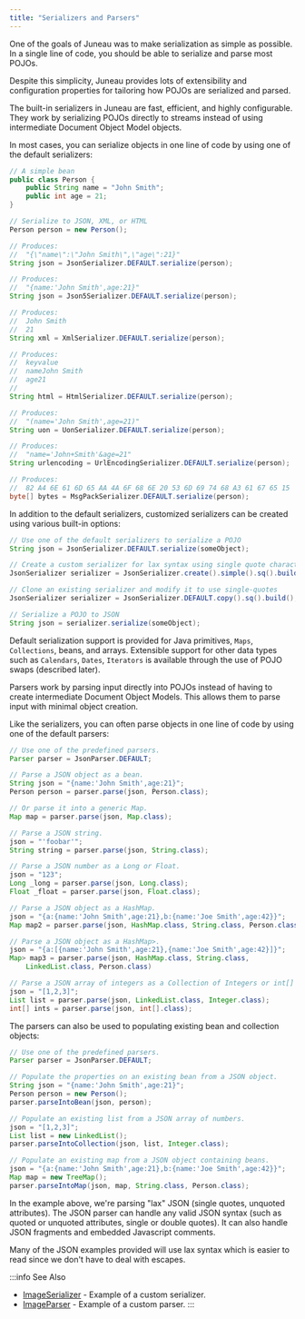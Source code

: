 ```yaml
---
title: "Serializers and Parsers"
---
```


One of the goals of Juneau was to make serialization as simple as possible.
In a single line of code, you should be able to serialize and parse most POJOs.

Despite this simplicity, Juneau provides lots of extensibility and configuration properties for tailoring how POJOs are serialized and parsed.

The built-in serializers in Juneau are fast, efficient, and highly configurable.
They work by serializing POJOs directly to streams instead of using intermediate Document Object Model objects.

In most cases, you can serialize objects in one line of code by using one of the default serializers:

```java
// A simple bean
public class Person {
    public String name = "John Smith";
    public int age = 21;
}

// Serialize to JSON, XML, or HTML
Person person = new Person();

// Produces:
//  "{\"name\":\"John Smith\",\"age\":21}"
String json = JsonSerializer.DEFAULT.serialize(person);

// Produces:
//  "{name:'John Smith',age:21}"
String json = Json5Serializer.DEFAULT.serialize(person);

// Produces:
//  John Smith
//  21
String xml = XmlSerializer.DEFAULT.serialize(person);

// Produces:
//  keyvalue
//  nameJohn Smith
//  age21
//
String html = HtmlSerializer.DEFAULT.serialize(person);

// Produces:
//  "(name='John Smith',age=21)"
String uon = UonSerializer.DEFAULT.serialize(person);

// Produces:
//  "name='John+Smith'&age=21"
String urlencoding = UrlEncodingSerializer.DEFAULT.serialize(person);

// Produces:
//  82 A4 6E 61 6D 65 AA 4A 6F 68 6E 20 53 6D 69 74 68 A3 61 67 65 15
byte[] bytes = MsgPackSerializer.DEFAULT.serialize(person);
```

In addition to the default serializers, customized serializers can be created using various built-in options:

```java
// Use one of the default serializers to serialize a POJO
String json = JsonSerializer.DEFAULT.serialize(someObject);

// Create a custom serializer for lax syntax using single quote characters
JsonSerializer serializer = JsonSerializer.create().simple().sq().build();

// Clone an existing serializer and modify it to use single-quotes
JsonSerializer serializer = JsonSerializer.DEFAULT.copy().sq().build();

// Serialize a POJO to JSON
String json = serializer.serialize(someObject);
```

Default serialization support is provided for Java primitives, `Maps`, `Collections`, beans, and arrays.
Extensible support for other data types such as `Calendars`, `Dates`, `Iterators` is available through the use of POJO swaps (described later).

Parsers work by parsing input directly into POJOs instead of having to create intermediate Document Object Models.
This allows them to parse input with minimal object creation.

Like the serializers, you can often parse objects in one line of code by using one of the default parsers:

```java
// Use one of the predefined parsers.
Parser parser = JsonParser.DEFAULT;

// Parse a JSON object as a bean.
String json = "{name:'John Smith',age:21}";
Person person = parser.parse(json, Person.class);

// Or parse it into a generic Map.
Map map = parser.parse(json, Map.class);

// Parse a JSON string.
json = "'foobar'";
String string = parser.parse(json, String.class);

// Parse a JSON number as a Long or Float.
json = "123";
Long _long = parser.parse(json, Long.class);
Float _float = parser.parse(json, Float.class);

// Parse a JSON object as a HashMap.
json = "{a:{name:'John Smith',age:21},b:{name:'Joe Smith',age:42}}";
Map map2 = parser.parse(json, HashMap.class, String.class, Person.class)

// Parse a JSON object as a HashMap>.
json = "{a:[{name:'John Smith',age:21},{name:'Joe Smith',age:42}]}";
Map> map3 = parser.parse(json, HashMap.class, String.class,
    LinkedList.class, Person.class)

// Parse a JSON array of integers as a Collection of Integers or int[] array.
json = "[1,2,3]";
List list = parser.parse(json, LinkedList.class, Integer.class);
int[] ints = parser.parse(json, int[].class);
```

The parsers can also be used to populating existing bean and collection objects:

```java
// Use one of the predefined parsers.
Parser parser = JsonParser.DEFAULT;

// Populate the properties on an existing bean from a JSON object.
String json = "{name:'John Smith',age:21}";
Person person = new Person();
parser.parseIntoBean(json, person);

// Populate an existing list from a JSON array of numbers.
json = "[1,2,3]";
List list = new LinkedList();
parser.parseIntoCollection(json, list, Integer.class);

// Populate an existing map from a JSON object containing beans.
json = "{a:{name:'John Smith',age:21},b:{name:'Joe Smith',age:42}}";
Map map = new TreeMap();
parser.parseIntoMap(json, map, String.class, Person.class);
```

In the example above, we're parsing "lax" JSON (single quotes, unquoted attributes).
The JSON parser can handle any valid JSON syntax (such as quoted or unquoted attributes, single or double quotes).
It can also handle JSON fragments and embedded Javascript comments.

Many of the JSON examples provided will use lax syntax which is easier to read since we don't have to deal with escapes.

:::info See Also
- [ImageSerializer]({{API_DOCS}}/org/apache/juneau/examples/serializer/ImageSerializer.html) - Example of a custom serializer.
- [ImageParser]({{API_DOCS}}/org/apache/juneau/examples/parser/ImageParser.html) - Example of a custom parser.
:::
